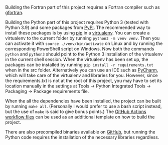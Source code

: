 <!--
This is a Markdown file and is best viewed with a suitable program such as Okular.
These comments should not be visible when viewing this file with a proper program.
-->

Building the Fortran part of this project requires a Fortran compiler such as
[gfortran](https://gcc.gnu.org/wiki/GFortran).

Building the Python part of this project requires
Python 3 (tested with Python 3.9) and some packages from
[PyPI](https://pypi.org/).
The recommended way to install these packages is by using
[pip](https://pip.pypa.io/en/stable/) in a
[virtualenv](https://docs.python.org/3/library/venv.html).
You can create a virtualenv to the current folder by running
```python3 -m venv venv```.
Then you can activate it with
```source ./venv/bin/activate```
on Linux and by running the corresponding PowerShell script on Windows.
Now both the commands `python` and `python3` should point to the Python 3
installation of the virtualenv in the current shell session.
When the virtualenv has been set up, the packages can be installed by running
```pip install -r requirements.txt``` when in the src folder.
Alternatively you can use an IDE such as
[PyCharm](https://www.jetbrains.com/pycharm/), which will take care of the virtualenv and libraries for you.
However, since the requirements.txt is not at the root of this project, you may have to set its location
manually in the settings at
Tools &rarr; Python Integrated Tools &rarr; Packaging &rarr; Package requirements file.

When the all the dependencies have been installed, the project can be built by running ```make all```.
(Personally I would prefer to use a bash script instead, but the use of ```make``` is said to give bonus points.)
The
[GitHub Actions](https://github.com/features/actions)
[workflow files](../.github/workflows)
can be used as an additional template on how to build the project.

There are also precompiled binaries available on
[GitHub](https://github.com/AgenttiX/planetary-motion/actions), but running the Python code requires the
installation of the necessary libraries regardless.

<!-- By the way, in my opinion it would be the best to put both build and usage
documentation in one README file in the root of the repository, since
this is a rather small project. -->
